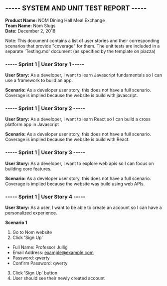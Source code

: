 ## ----- SYSTEM AND UNIT TEST REPORT -----
**Product Name:** NOM Dining Hall Meal Exchange  
**Team Name:** Nom Slugs  
**Date:** December 2, 2018  

Note: This document contains a list of user stories and their corresponding scenarios that provide "coverage" for them. The unit tests are included in a separate 'Testing.md' document (as specified by the template on piazza)

### ----- Sprint 1 | User Story 1 -----

**User Story:** As a developer, I want to learn Javascript fundamentals so I can use a framework to build an app.

**Scenario:** As a developer user story, this does not have a full scenario. Coverage is implied because the website is build with javascript.


### ----- Sprint 1 | User Story 2 -----

**User Story:** As a developer, I want to learn React so I can build a cross platform app in Javascript

**Scenario:** As a developer user story, this does not have a full scenario. Coverage is implied because the website is build with React.


### ----- Sprint 1 | User Story 3 -----

**User Story:** As a developer, I want to explore web apis so I can focus on building core features.

**Scenario:** As a developer user story, this does not have a full scenario. Coverage is implied because the website was build using web APIs.



### ----- Sprint 1 | User Story 4 -----

**User Story:** As a user, I want to be able to create an account so I can have a personalized experience.

**Scenario 1**
1. Go to Nom website
2. Click 'Sign Up'
  - Full Name: Professor Jullig
  - Email Address: example@example.com
  - Password: qwerty
  - Confirm Password: qwerty
3. Click 'Sign Up' button
4. User should see their newly created account
  

